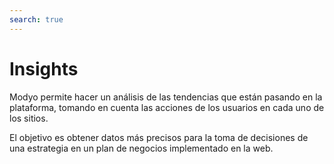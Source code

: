 ```yaml
---
search: true
---
```


# Insights

Modyo permite hacer un análisis de las tendencias que están pasando en la plataforma, tomando en cuenta las acciones de los usuarios en cada uno de los sitios.

El objetivo es obtener datos más precisos para la toma de decisiones de una estrategia en un plan de negocios implementado en la web.
